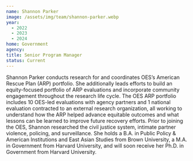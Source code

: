 ```yaml
---
name: Shannon Parker
image: /assets/img/team/shannon-parker.webp
year:
  - 2022
  - 2023
  - 2024
home: Government
agency:
title: Senior Program Manager
status: Current
---
```


Shannon Parker conducts research for and coordinates OES’s American Rescue Plan (ARP) portfolio. She additionally leads efforts to build an equity-focused portfolio of ARP evaluations and incorporate community engagement throughout the research life cycle. The OES ARP portfolio includes 10 OES-led evaluations with agency partners and 1 national evaluation contracted to an external research organization, all working to understand how the ARP helped advance equitable outcomes and what lessons can be learned to improve future recovery efforts. Prior to joining the OES, Shannon researched the civil justice system, intimate partner violence, policing, and surveillance. She holds a B.A. in Public Policy & American Institutions and East Asian Studies from Brown University, a M.A. in Government from Harvard University, and will soon receive her Ph.D. in Government from Harvard University.
